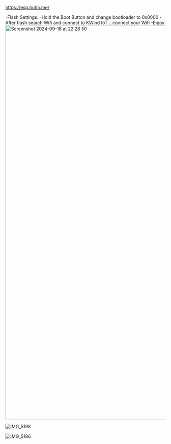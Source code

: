 https://esp.huhn.me/

-Flash Settings.
-Hold the Boot Button
and change bootloader to 0x0000
-After flash search Wifi and connect to KWind IoT... connect your Wifi
-Enjoy
<img width="1235" alt="Screenshot 2024-09-18 at 22 28 50" src="https://github.com/user-attachments/assets/e1c62184-66ea-4861-800d-80b51a63429e">

![IMG_5198](https://github.com/user-attachments/assets/9890f00c-bf97-4850-b082-0e51f8dd92ad)


![IMG_5186](https://github.com/user-attachments/assets/e8ef6494-38d3-4a91-8002-e31607693537)
